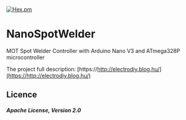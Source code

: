 [![Hex.pm](https://img.shields.io/hexpm/l/plug.svg?style=plastic)](https://www.apache.org/licenses/LICENSE-2.0.html)

# NanoSpotWelder
MOT Spot Welder Controller with Arduino Nano V3 and ATmega328P microcontroller

The project full description: [https://http://electrodiy.blog.hu/](https://http://electrodiy.blog.hu/)


Licence
------
##### Apache License, Version 2.0